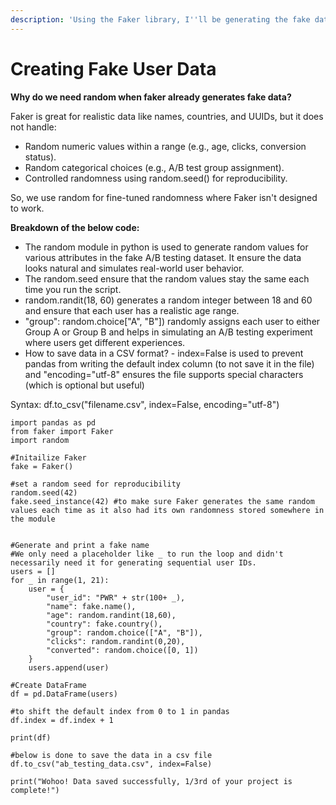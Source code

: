```yaml
---
description: 'Using the Faker library, I''ll be generating the fake data for 20 users:'
---
```


# Creating Fake User Data

**Why do we need random when faker already generates fake data?**

Faker is great for realistic data like names, countries, and UUIDs, but it does not handle:

* Random numeric values within a range (e.g., age, clicks, conversion status).
* Random categorical choices (e.g., A/B test group assignment).
* Controlled randomness using random.seed() for reproducibility.

So, we use random  for fine-tuned randomness where Faker isn't designed to work.

**Breakdown of the below code:**

* The random module in python is used to generate random values for various attributes in the fake A/B testing dataset. It ensure the data looks natural and simulates real-world user behavior.&#x20;
* The random.seed ensure that the random values stay the same each time you run the script.&#x20;
* random.randit(18, 60) generates  a random integer between 18 and 60 and ensure that each user has a realistic age range.&#x20;
* "group": random.choice\["A", "B"]) randomly assigns each user to either Group A or Group B and helps in simulating an A/B testing experiment where users get different experiences.&#x20;
* How to save data in a CSV format? - index=False is used to prevent pandas from writing the default index column (to not save it in the file) and "encoding="utf-8" ensures the file supports special characters (which is optional but useful)

Syntax: df.to\_csv("filename.csv", index=False, encoding="utf-8")

```
import pandas as pd
from faker import Faker
import random

#Initailize Faker
fake = Faker()

#set a random seed for reproducibility
random.seed(42)
fake.seed_instance(42) #to make sure Faker generates the same random values each time as it also had its own randomness stored somewhere in the module 


#Generate and print a fake name
#We only need a placeholder like _ to run the loop and didn't necessarily need it for generating sequential user IDs.
users = []
for _ in range(1, 21):
    user = {
        "user_id": "PWR" + str(100+ _),
        "name": fake.name(),
        "age": random.randint(18,60),
        "country": fake.country(),
        "group": random.choice(["A", "B"]),
        "clicks": random.randint(0,20),
        "converted": random.choice([0, 1])
    }
    users.append(user)

#Create DataFrame
df = pd.DataFrame(users)

#to shift the default index from 0 to 1 in pandas
df.index = df.index + 1

print(df)

#below is done to save the data in a csv file 
df.to_csv("ab_testing_data.csv", index=False)

print("Wohoo! Data saved successfully, 1/3rd of your project is complete!")

```
